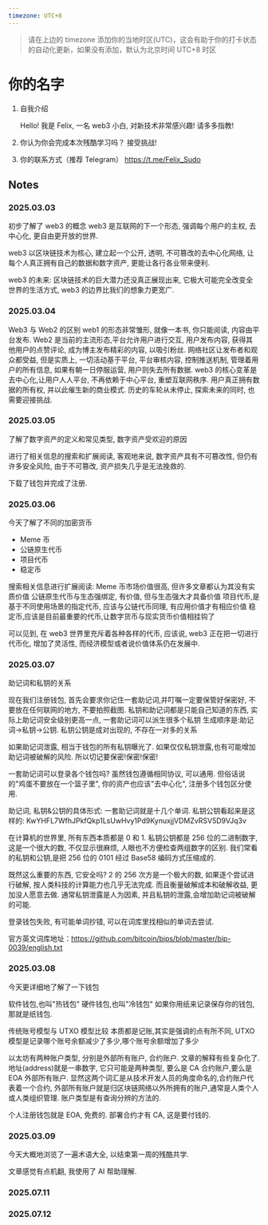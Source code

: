 ```yaml
---
timezone: UTC+8
---
```


> 请在上边的 timezone 添加你的当地时区(UTC)，这会有助于你的打卡状态的自动化更新，如果没有添加，默认为北京时间 UTC+8 时区

# 你的名字

1. 自我介绍

   Hello!
   我是 Felix, 一名 web3 小白, 对新技术非常感兴趣!
   请多多指教!

2. 你认为你会完成本次残酷学习吗？
   接受挑战!

3. 你的联系方式（推荐 Telegram）
   https://t.me/Felix_Sudo

## Notes

<!-- Content_START -->

### 2025.03.03

初步了解了 web3 的概念
web3 是互联网的下一个形态, 强调每个用户的主权, 去中心化, 更自由更开放的世界.

web3 以区块链技术为核心, 建立起一个公开, 透明, 不可篡改的去中心化网络, 让每个人真正拥有自己的数据和数字资产, 更能让各行各业带来便利.

web3 的未来: 区块链技术的巨大潜力还没真正展现出来, 它极大可能完全改变全世界的生活方式, web3 的边界比我们的想象力更宽广.

### 2025.03.04

Web3 与 Web2 的区别
web1 的形态非常雏形, 就像一本书, 你只能阅读, 内容由平台发布.
Web2 是当前的主流形态,平台允许用户进行交互, 用户发布内容, 获得其他用户的点赞评论, 成为博主发布精彩的内容, 以吸引粉丝.
网络社区让发布者和观众都受益, 但是实质上, 一切活动基于平台, 平台审核内容, 控制推送机制, 管理着用户的所有信息, 如果有朝一日停服运营, 用户则失去所有数据.
web3 的核心变革是去中心化,让用户人人平台, 不再依赖于中心平台, 重塑互联网秩序. 用户真正拥有数据的所有权, 并以此催生新的商业模式.
历史的车轮从未停止, 探索未来的同时, 也需要迎接挑战.

### 2025.03.05

了解了数字资产的定义和常见类型, 数字资产受欢迎的原因

进行了相关信息的搜索和扩展阅读, 客观地来说, 数字资产具有不可篡改性, 但仍有许多安全风险, 由于不可篡改, 资产损失几乎是无法挽救的.

下载了钱包并完成了注册.

### 2025.03.06

今天了解了不同的加密货币

- Meme 币
- 公链原生代币
- 项目代币
- 稳定币

搜索相关信息进行扩展阅读:
Meme 币市场价值很高, 但许多文章都认为其没有实质价值
公链原生代币与生态强绑定, 有价值, 但与生态强大才具备价值
项目代币,是基于不同使用场景的指定代币, 应该与公链代币同理, 有应用价值才有相应价值
稳定币,应该是目前最重要的代币,让数字货币与现实货币价值相挂钩了

可以见到, 在 web3 世界里充斥着各种各样的代币, 应该说, web3 正在把一切进行代币化, 增加了灵活性, 而经济模型或者说价值体系仍在发展中.

### 2025.03.07

助记词和私钥的关系

现在我们注册钱包, 首先会要求你记住一套助记词,并叮嘱一定要保管好保密好, 不要放在任何联网的地方, 不要拍照截图.
私钥和助记词都是只能自己知道的东西, 实际上助记词安全级别更高一点, 一套助记词可以派生很多个私钥
生成顺序是:助记词->私钥->公钥.
私钥公钥是成对出现的, 不存在一对多的关系

如果助记词泄露, 相当于钱包的所有私钥曝光了. 如果仅仅私钥泄露,也有可能增加助记词被破解的风险.
所以切记要保密!保密!保密!

一套助记词可以登录各个钱包吗? 虽然钱包遵循相同协议, 可以通用.
但俗话说的"鸡蛋不要放在一个篮子里", 你的资产也应该"去中心化", 注册多个钱包区分使用.

助记词, 私钥&公钥的具体形式:
一套助记词就是十几个单词.
私钥公钥看起来是这样的:
KwYHFL7WfhJPkfQkp1LsUwHvy1Pd9KynuxjjVDMZvRSV5D9VJq3v

在计算机的世界里, 所有东西本质都是 0 和 1.
私钥公钥都是 256 位的二进制数字, 这是一个很大的数, 不仅显示很麻烦, 人眼也不方便检查两组数字的区别.
我们常看的私钥和公钥,是把 256 位的 0101 经过 Base58 编码方式压缩成的.

既然这么重要的东西, 它安全吗?
2 的 256 次方是一个极大的数, 如果逐个尝试进行破解, 按人类科技的计算能力也几乎无法完成.
而且衡量破解成本和破解收益, 更加没人愿意去做.
通常私钥泄露是人为因素, 并且私钥的泄露,会增加助记词被破解的可能.

登录钱包失败, 有可能单词抄错, 可以在词库里找相似的单词去尝试.

官方英文词库地址：https://github.com/bitcoin/bips/blob/master/bip-0039/english.txt

### 2025.03.08

今天更详细地了解了一下钱包

软件钱包,也叫"热钱包"
硬件钱包,也叫"冷钱包"
如果你用纸来记录保存你的钱包, 那就是纸钱包.

传统账号模型与 UTXO 模型比较
本质都是记账,其实是强调的点有所不同, UTXO 模型是记录哪个账号余额减少了多少,哪个账号余额增加了多少

以太坊有两种账户类型, 分别是外部所有账户, 合约账户.
文章的解释有些复杂化了.
地址(address)就是一串数字, 它只可能是两种类型, 要么是 CA 合约账户,要么是 EOA 外部所有账户.
显然这两个词汇是从技术开发人员的角度命名的,合约账户代表着一个合约,
外部所有账户就是归区块链网络以外所拥有的账户,通常是人类个人或人类组织管理.
账户类型是有查询分辨的方法的.

个人注册钱包就是 EOA, 免费的. 部署合约才有 CA, 这是要付钱的.

### 2025.03.09

今天大概地浏览了一遍术语大全, 以结束第一周的残酷共学.

文章感觉有点机翻, 我使用了 AI 帮助理解.

### 2025.07.11

### 2025.07.12

<!-- Content_END -->
